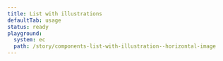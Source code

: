 ```yaml
---
title: List with illustrations
defaultTab: usage
status: ready
playground:
  system: ec
  path: /story/components-list-with-illustration--horizontal-image
---
```

